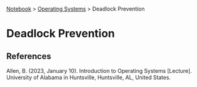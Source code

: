 <a href="../">Notebook</a> > <a href="./">Operating Systems</a> > Deadlock Prevention

# Deadlock Prevention








## References

Allen, B. (2023, January 10). Introduction to Operating Systems [Lecture]. University of Alabama in Huntsville, Huntsville, AL, United States.
